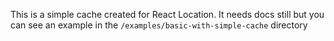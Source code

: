 This is a simple cache created for React Location. It needs docs still but you can see an example in the `/examples/basic-with-simple-cache` directory
